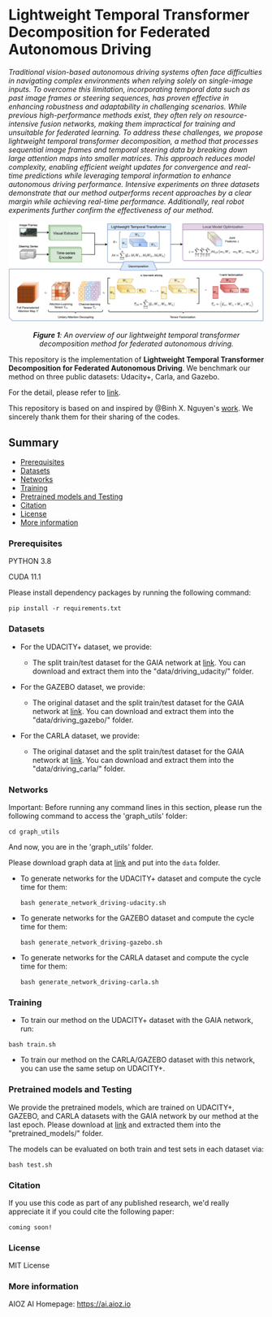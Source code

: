# Lightweight Temporal Transformer Decomposition for Federated Autonomous Driving

*Traditional vision-based autonomous driving systems often face difficulties in navigating complex environments when relying solely on single-image inputs. To overcome this limitation, incorporating temporal data such as past image frames or steering sequences, has proven effective in enhancing robustness and adaptability in challenging scenarios. While previous high-performance methods exist, they often rely on resource-intensive fusion networks, making them impractical for training and unsuitable for federated learning. To address these challenges, we propose lightweight temporal transformer decomposition, a method that processes sequential image frames and temporal steering data by breaking down large attention maps into smaller matrices. This approach reduces model complexity, enabling efficient weight updates for convergence and real-time predictions while leveraging temporal information to enhance autonomous driving performance. Intensive experiments on three datasets demonstrate that our method outperforms recent approaches by a clear margin while achieving real-time performance. Additionally, real robot experiments further confirm the effectiveness of our method.*

![Fig-1](misc/LTFed.png)
*<center>**Figure 1**: An overview of our lightweight temporal transformer decomposition method for federated autonomous driving.</center>*

This repository is the implementation of **Lightweight Temporal Transformer Decomposition for Federated Autonomous Driving**. We benchmark our method on three public datasets: Udacity+, Carla, and Gazebo.

For the detail, please refer to [link](https://arxiv.org/abs/2506.23523).

This repository is based on and inspired by @Binh X. Nguyen's [work](https://github.com/aioz-ai/CDL). We sincerely thank them for their sharing of the codes.

## Summary

* [Prerequisites](#prerequisites)
* [Datasets](#datasets)
* [Networks](#networks)
* [Training](#training)
* [Pretrained models and Testing](#pretrained-models-and-testing)
* [Citation](#citation)
* [License](#license)
* [More information](#more-information)

### Prerequisites

PYTHON 3.8

CUDA 11.1

Please install dependency packages by running the following command:
```
pip install -r requirements.txt
```

### Datasets

* For the UDACITY+ dataset, we provide:
    * The split train/test dataset for the GAIA network at [link](https://huggingface.co/datasets/aiozai/AIOZ-LTFed_IROS2025/resolve/main/LTFed_IROS2025_udacity_gaia.zip). You can download and extract them into the "data/driving_udacity/" folder.

* For the GAZEBO dataset, we provide:
    * The original dataset and the split train/test dataset for the GAIA network at [link](https://huggingface.co/datasets/aiozai/AIOZ-LTFed_IROS2025/resolve/main/LTFed_IROS2025_gazebo_gaia.zip). You can download and extract them into the "data/driving_gazebo/" folder.

* For the CARLA dataset, we provide:
    * The original dataset and the split train/test dataset for the GAIA network at [link](https://huggingface.co/datasets/aiozai/AIOZ-LTFed_IROS2025/resolve/main/LTFed_IROS2025_carla_gaia.zip). You can download and extract them into the "data/driving_carla/" folder.

### Networks

Important: Before running any command lines in this section, please run the following command to access the 'graph_utils' folder:
```
cd graph_utils
```
And now, you are in the 'graph_utils' folder.

Please download graph data at [link](https://github.com/omarfoq/communication-in-cross-silo-fl/tree/main/graph_utils/data) and put into the `data` folder.

* To generate networks for the UDACITY+ dataset and compute the cycle time for them:
    ```
    bash generate_network_driving-udacity.sh
    ```

* To generate networks for the GAZEBO dataset and compute the cycle time for them:
    ```
    bash generate_network_driving-gazebo.sh
    ```

* To generate networks for the CARLA dataset and compute the cycle time for them:
    ```
    bash generate_network_driving-carla.sh
    ```

### Training

* To train our method on the UDACITY+ dataset with the GAIA network, run:

```
bash train.sh
```

* To train our method on the CARLA/GAZEBO dataset with this network, you can use the same setup on UDACITY+.

### Pretrained models and Testing

We provide the pretrained models, which are trained on UDACITY+, GAZEBO, and CARLA datasets with the GAIA network by our method at the last epoch. Please download at [link](https://huggingface.co/aiozai/AIOZ-LTFed_IROS2025_pretrained-models/resolve/main/pretrained_models.zip) and extracted them into the "pretrained_models/" folder.

The models can be evaluated on both train and test sets in each dataset via:
```
bash test.sh
```

### Citation

If you use this code as part of any published research, we'd really appreciate it if you could cite the following paper:

```
coming soon!
```

### License

MIT License

### More information
AIOZ AI Homepage: https://ai.aioz.io
